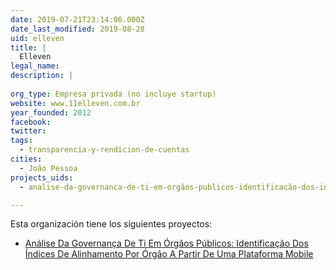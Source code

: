 ```yaml
---
date: 2019-07-21T23:14:06.000Z
date_last_modified: 2019-08-28
uid: elleven
title: |
  Elleven
legal_name: 
description: |
  
org_type: Empresa privada (no incluye startup)
website: www.11elleven.com.br
year_founded: 2012
facebook: 
twitter: 
tags:
  - transparencia-y-rendicion-de-cuentas
cities: 
  - João Pessoa
projects_uids:
  - analise-da-governanca-de-ti-em-orgãos-publicos-identificacão-dos-indices-de-alinhamento-por-orgão-a-partir-de-uma-plataforma-mobile

---
```


Esta organización tiene los siguientes proyectos:

- [Análise Da Governança De Ti Em Órgãos Públicos: Identificação Dos Índices De Alinhamento Por Órgão A Partir De Uma Plataforma Mobile](/proyectos/analise-da-governanca-de-ti-em-orgãos-publicos-identificacão-dos-indices-de-alinhamento-por-orgão-a-partir-de-uma-plataforma-mobile)
